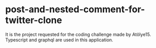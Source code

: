 # post-and-nested-comment-for-twitter-clone
It is the project requested for the coding challenge made by Atölye15. Typescript and graphql are used in this application.
